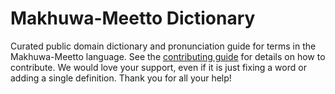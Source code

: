 
# Makhuwa-Meetto Dictionary

Curated public domain dictionary and pronunciation guide for terms in the Makhuwa-Meetto language. See the [contributing guide](https://github.com/drumworkteam/term/blob/make/.github/contributing.md) for details on how to contribute. We would love your support, even if it is just fixing a word or adding a single definition. Thank you for all your help!